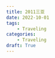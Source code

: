 ```yaml
---
title: 2011三亚
date: 2022-10-01
tags:
    - Traveling
categories:
    - Traveling
draft: True
---
```

